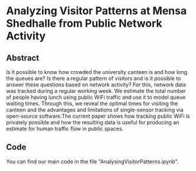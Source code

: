 # Analyzing Visitor Patterns at Mensa Shedhalle from Public Network Activity
## Abstract
Is it possible to know how crowded the university canteen is and how long the queues are? Is there a regular pattern of visitors and is it possible to answer these questions based on network activity? For this, network data was tracked during a regular working week. 
We estimate the total number of people having lunch using public WiFi traffic and use it to model queue waiting times. Through this, we reveal the optimal times for visiting the canteen and the advantages and limitations of single-sensor tracking via open-source software.The current paper shows how tracking public WiFi is privately possible and how the resulting data is useful for producing an estimate for human traffic flow in public spaces.

## Code
You can find our main code in the file "AnalysingVisitorPatterns.ipynb".

